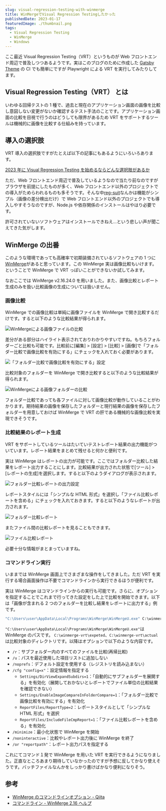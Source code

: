 ```yaml
---
slug: visual-regression-testing-with-winmerge
title: WinMergeでVisual Regression Testingしたかった
publishedDate: 2023-01-17
featuredImage: ./thumbnail.png
tags:
  - Visual Regression Testing
  - WinMerge
  - Windows
---
```


ここ最近 Visual Regression Testing（VRT）というものが Web フロントエンド周辺で普及しつつあるようです。実はこのブログのために作成した [Gatsby Theme](https://github.com/zzzkan/gatsby-theme-blog) の CI でも簡単にですが Playwright による VRT を実行してみたりしてます。

## Visual Regression Testing（VRT） とは

いわゆる回帰テストの 1 種で、過去と現在のアプリケーション画面の画像を比較し意図しない変更がないか確認するテスト手法のことです。アプリケーション画面の比較を目視で行うのはどうしても限界があるため VRT をサポートするツールは機械的に画像を比較する仕組みを持っています。

## 導入の選択肢

VRT 導入の選択肢ですがたとえば以下の記事にもあるようにいろいろあります。

[2023 年に Visual Regression Testing を始めるならどんな選択肢があるか](https://zenn.dev/loglass/articles/visual-regression-testing-comparison)

ただ、Web フロントエンド周辺で普及しているようなので当たり前なのですがブラウザを前提にしたものが多く、Web フロントエンド以外のプロジェクトでの導入がためらわれるものも多そうです。そんな中[reg-suit](https://github.com/reg-viz/reg-suit)なんかは機能がシンプル（画像の差分検出だけ）で Web フロントエンド以外のプロジェクトでも導入しやすそうなのですが、Node.js や依存関係のインストールはやはり必要です。

許可されていないソフトウェアはインストールできねえ…という悲しい声が聞こえてきた気がします。

## WinMerge の出番

このような環境であっても高確率で初期装備されているソフトウェアの 1 つに[WinMerge](https://github.com/winmerge/winmerge)があると思っています。この WinMerge 実は画像比較もいけます。ということで WinMerge で VRT っぽいことができないか試してみます。

なおここでは WinMerge v2.16.24.0 を用いました。また、画像比較とレポート生成のみを扱い比較画像の生成については扱いません。

### 画像比較

WinMerge での画像比較は単純に画像ファイルを WinMerge で開き比較するだけです。すると以下のような比較結果が得られます。

![WinMergeによる画像ファイルの比較](./image-file-diff.png)

差分がある部分はハイライト表示されておりわかりやすいですね。もちろフォルダーごと比較も可能です。比較前に\[編集\] > \[設定\] > \[比較\] > \[画像\]で「フォルダー比較で画像比較を有効にする」にチェックを入れておく必要があります。

![「フォルダー比較で画像比較を有効にする」設定](./image-dir-diff-setting.png)

比較対象のフォルダーを WinMerge で開き比較すると以下のような比較結果が得られます。

![WinMergeによる画像フォルダーの比較](./image-dir-diff.png)

フォルダー比較であっても各ファイルに対して画像比較が動作していることがわかります。期待結果の画像を保存したフォルダーと現行結果の画像を保存したフォルダーを用意しておけば WinMerge で VRT の肝である機械的な画像比較を実現できそうです。

### 比較結果のレポート生成

VRT をサポートしているツールはたいていテストレポート結果の出力機能がついています。レポート結果をまとめて残せると何かと便利です。

実は WinMerge はレポートの出力が可能です。ここではフォルダー比較した結果をレポート出力することにします。比較結果が出力された状態で\[ツール\] > \[レポートの生成\]を選択します。すると以下のようダイアログが表示されます。

![フォルダー比較レポートの出力設定](./image-diff-report-setting.png)

レポートスタイルには「シンプルな HTML 形式」を選択し「ファイル比較レポートを含める」にチェックを入れておきます。すると以下のようなレポートが出力されます。

![フォルダー比較レポート](./image-diff-report-dir.png)

またファイル間の比較レポートを見ることもできます。

![ファイル比較レポート](./image-diff-report-file.png)

必要十分な情報がまとまっていますね。

### コマンドライン実行

いままでは WinMerge 画面上でさまざまな操作をしてきました。ただ VRT を実行する場合画面操作は不要でコマンドラインから実行できるほうが便利です。

実は WinMerge はコマンドラインからの実行も可能です。さらに、オプションを指定することでこれまで行ってきた設定をした上で比較を開始できます。以下は「画像が含まれる 2 つのフォルダーを比較し結果をレポートに出力する」例です。

```bat
"C:\Users\user\AppData\Local\Programs\WinMerge\WinMergeU.exe" C:\winmerge-vrt\expeted C:\winmerge-vrt\actual /r /u /noprefs /cfg Settings/DirViewExpandSubdirs=1 /cfg Settings/EnableImageCompareInFolderCompare=1 /cfg ReportFiles/ReportType=2 /cfg ReportFiles/IncludeFileCmpReport=1 /minimize /noninteractive /or C:\winmerge-vrt\report.html
```

`"C:\Users\user\AppData\Local\Programs\WinMerge\WinMergeU.exe"`は WinMerge のパスです。 `C:\winmerge-vrt\expeted`、`C:\winmerge-vrt\actual`は比較対象のディレクトリです。以降はオプションで以下のような内容です。

- `/r`：サブフォルダー内のすべてのファイルを比較(再帰比較)
- `/u`：パスを最近使用した項目リストに追加しない
- `/noprefs`：デフォルト設定を使用する（レジストリを読み込まない）
- `/cfg "config=x"`：設定情報を指定する
  - `Settings/DirViewExpandSubdirs=1`：「自動的にサブフォルダーを展開する」を有効化（展開しておかないとレポートでファイル単位の比較結果を確認できない）
  - `Settings/EnableImageCompareInFolderCompare=1`：「フォルダー比較で画像比較を有効にする」を有効化
  - `ReportFiles/ReportType=2`：レポートスタイルとして「シンプルな HTML 形式」を選択
  - `ReportFiles/IncludeFileCmpReport=1`：「ファイル比較レポートを含める」を有効化
- `/minimize`：最小化状態で WinMerge を開始
- `/noninteractive`：比較やレポート出力後に WinMerge を終了
- `/or "reportpath"`：レポート出力パスを指定する

これにてコマンド１発で WinMerge を用いた VRT を実行できるようになりました。正直なところあまり期待していなかったのですが予想に反してかなり使えそうです。バッチファイルなんかをしっかり書けばかなり便利になりそう。

## 参考

- [WinMerge のコマンドラインオプション - Qiita](https://qiita.com/mima_ita/items/ac21c0588080e73fc458)
- [コマンドライン - WinMerge 2.16 ヘルプ](https://manual.winmerge.org/jp/Command_line.html)
